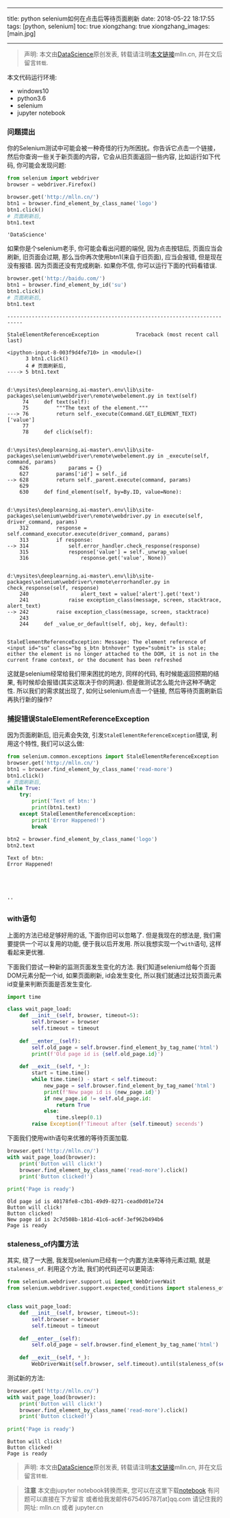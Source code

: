 
---
title: python selenium如何在点击后等待页面刷新
date: 2018-05-22 18:17:55
tags: [python, selenium]
toc: true
xiongzhang: true
xiongzhang_images: [main.jpg]

---

<span></span>
<!-- more -->

> 声明: 本文由[DataScience](http://mlln.cn)原创发表, 转载请注明[本文链接](http://mlln.cn)mlln.cn, 并在文后留言`转载`.

本文代码运行环境:

- windows10
- python3.6
- selenium
- jupyter notebook

### 问题提出

你的Selenium测试中可能会被一种奇怪的行为所困扰。你告诉它点击一个链接，然后你查询一些关于新页面的内容，它会从旧页面返回一些内容, 比如运行如下代码, 你可能会发现问题:


```python
from selenium import webdriver
browser = webdriver.Firefox()
```


```python
browser.get('http://mlln.cn/')
btn1 = browser.find_element_by_class_name('logo')
btn1.click()
# 页面刷新后, 
btn1.text
```




    'DataScience'



如果你是个selenium老手, 你可能会看出问题的端倪, 因为点击按钮后, 页面应当会刷新, 旧页面会过期, 那么当你再次使用btn1(来自于旧页面), 应当会报错, 但是现在没有报错. 因为页面还没有完成刷新. 如果你不信, 你可以运行下面的代码看错误.


```python
browser.get('http://baidu.com/')
btn1 = browser.find_element_by_id('su')
btn1.click()
# 页面刷新后, 
btn1.text
```


    ---------------------------------------------------------------------------

    StaleElementReferenceException            Traceback (most recent call last)

    <ipython-input-8-003f9d4fe710> in <module>()
          3 btn1.click()
          4 # 页面刷新后,
    ----> 5 btn1.text
    

    d:\mysites\deeplearning.ai-master\.env\lib\site-packages\selenium\webdriver\remote\webelement.py in text(self)
         74     def text(self):
         75         """The text of the element."""
    ---> 76         return self._execute(Command.GET_ELEMENT_TEXT)['value']
         77 
         78     def click(self):
    

    d:\mysites\deeplearning.ai-master\.env\lib\site-packages\selenium\webdriver\remote\webelement.py in _execute(self, command, params)
        626             params = {}
        627         params['id'] = self._id
    --> 628         return self._parent.execute(command, params)
        629 
        630     def find_element(self, by=By.ID, value=None):
    

    d:\mysites\deeplearning.ai-master\.env\lib\site-packages\selenium\webdriver\remote\webdriver.py in execute(self, driver_command, params)
        312         response = self.command_executor.execute(driver_command, params)
        313         if response:
    --> 314             self.error_handler.check_response(response)
        315             response['value'] = self._unwrap_value(
        316                 response.get('value', None))
    

    d:\mysites\deeplearning.ai-master\.env\lib\site-packages\selenium\webdriver\remote\errorhandler.py in check_response(self, response)
        240                 alert_text = value['alert'].get('text')
        241             raise exception_class(message, screen, stacktrace, alert_text)
    --> 242         raise exception_class(message, screen, stacktrace)
        243 
        244     def _value_or_default(self, obj, key, default):
    

    StaleElementReferenceException: Message: The element reference of <input id="su" class="bg s_btn btnhover" type="submit"> is stale; either the element is no longer attached to the DOM, it is not in the current frame context, or the document has been refreshed
    


这就是selenium经常给我们带来困扰的地方, 同样的代码, 有时候能返回预期的结果, 有时候却会报错(其实这取决于你的网速). 但是做测试怎么能允许这种不确定性. 所以我们的需求就出现了, 如何让selenium点击一个链接, 然后等待页面刷新后再执行新的操作?

### 捕捉错误StaleElementReferenceException

因为页面刷新后, 旧元素会失效, 引发`StaleElementReferenceException`错误, 利用这个特性, 我们可以这么做:


```python
from selenium.common.exceptions import StaleElementReferenceException
browser.get('http://mlln.cn/')
btn1 = browser.find_element_by_class_name('read-more')
btn1.click()
# 页面刷新后, 
while True:
    try: 
        print('Text of btn:')
        print(btn1.text)
    except StaleElementReferenceException:
        print('Error Happened!')
        break
        
btn2 = browser.find_element_by_class_name('logo')
btn2.text
```

    Text of btn:
    Error Happened!
    




    ''



### with语句

上面的方法已经足够好用的话, 下面你旧可以忽略了. 但是我现在的想法是, 我们需要提供一个可以复用的功能, 便于我以后开发用. 所以我想实现一个`with`语句, 这样看起来更优雅.

下面我们尝试一种新的监测页面发生变化的方法. 我们知道selenium给每个页面DOM元素分配一个id, 如果页面刷新, id会发生变化, 所以我们就通过比较页面元素id变量来判断页面是否发生变化.


```python
import time

class wait_page_load:
    def __init__(self, browser, timeout=5):
        self.browser = browser
        self.timeout = timeout
        
    def __enter__(self):
        self.old_page = self.browser.find_element_by_tag_name('html')
        print(f'Old page id is {self.old_page.id}')
    
    def __exit__(self, *_):
        start = time.time()
        while time.time() - start < self.timeout:
            new_page = self.browser.find_element_by_tag_name('html')
            print(f'New page id is {new_page.id}')
            if new_page.id != self.old_page.id:
                return True
            else:
                time.sleep(0.1)
        raise Exception(f'Timeout after {self.timeout} secends')            
```

下面我们使用with语句来优雅的等待页面加载.


```python
browser.get('http://mlln.cn/')
with wait_page_load(browser):
    print('Button will click!')
    browser.find_element_by_class_name('read-more').click()
    print('Button clicked!')
    
print('Page is ready')
```

    Old page id is 40178fe8-c3b1-49d9-8271-cead0d01e724
    Button will click!
    Button clicked!
    New page id is 2c7d508b-181d-41c6-ac6f-3ef962b494b6
    Page is ready
    

### staleness_of内置方法

其实, 绕了一大圈, 我发现selenium已经有一个内置方法来等待元素过期, 就是`staleness_of`. 利用这个方法, 我们的代码还可以更简洁:


```python
from selenium.webdriver.support.ui import WebDriverWait 
from selenium.webdriver.support.expected_conditions import staleness_of


class wait_page_load:
    def __init__(self, browser, timeout=5):
        self.browser = browser
        self.timeout = timeout
        
    def __enter__(self):
        self.old_page = self.browser.find_element_by_tag_name('html')
    
    def __exit__(self, *_):
        WebDriverWait(self.browser, self.timeout).until(staleness_of(self.old_page))
```

测试新的方法:


```python
browser.get('http://mlln.cn/')
with wait_page_load(browser):
    print('Button will click!')
    browser.find_element_by_class_name('read-more').click()
    print('Button clicked!')
    
print('Page is ready')
```

    Button will click!
    Button clicked!
    Page is ready
    

> 声明: 本文由[DataScience](http://mlln.cn)原创发表, 转载请注明[本文链接](http://mlln.cn)mlln.cn, 并在文后留言`转载`.


> **注意**
> 本文由jupyter notebook转换而来, 您可以在这里下载[notebook](python-selenium如何在点击后等待页面刷新.ipynb)
> 有问题可以直接在下方留言
> 或者给我发邮件675495787[at]qq.com
> 请记住我的网址: mlln.cn 或者 jupyter.cn
